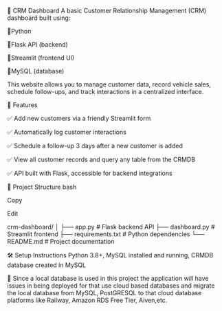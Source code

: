 💼 CRM Dashboard
A basic Customer Relationship Management (CRM) dashboard built using:

💠Python

💠Flask API (backend)

💠Streamlit (frontend UI)

💠MySQL (database)

This website allows you to manage customer data, record vehicle sales, schedule follow-ups, and track interactions in a centralized interface.

📌 Features

✅ Add new customers via a friendly Streamlit form

✅ Automatically log customer interactions

✅ Schedule a follow-up 3 days after a new customer is added

✅ View all customer records and query any table from the CRMDB

✅ API built with Flask, accessible for backend integrations

🧱 Project Structure
bash

Copy

Edit

crm-dashboard/
│
├── app.py              # Flask backend API
├── dashboard.py        # Streamlit frontend
├── requirements.txt    # Python dependencies
└── README.md           # Project documentation

🛠️ Setup Instructions
Python 3.8+,
MySQL installed and running,
CRMDB database created in MySQL

📝 Since a local database is used in this project the application will have issues in being deployed for that use cloud based databases and migrate the local database from MySQL, PostGRESQL to that cloud database platforms like Railway, Amazon RDS Free Tier, Aiven,etc.

